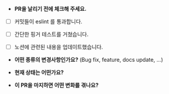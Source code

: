 * **PR을 날리기 전에 체크해 주세요.**
- [ ] 커밋들이 eslint 를 통과합니다.
- [ ] 간단한 핑거 테스트를 거쳤습니다.
- [ ] 노션에 관련된 내용을 업데이트했습니다.


* **어떤 종류의 변경사항인가요?** (Bug fix, feature, docs update, ...)



* **현재 상태는 어떤가요?**



* **이 PR을 마지하면 어떤 변화를 겪나요?**
